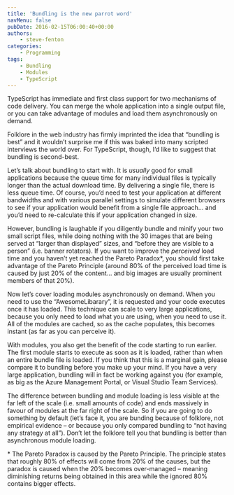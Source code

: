 ```yaml
---
title: 'Bundling is the new parrot word'
navMenu: false
pubDate: 2016-02-15T06:00:40+00:00
authors:
    - steve-fenton
categories:
    - Programming
tags:
    - Bundling
    - Modules
    - TypeScript
---
```


TypeScript has immediate and first class support for two mechanisms of code delivery. You can merge the whole application into a single output file, or you can take advantage of modules and load them asynchronously on demand.

Folklore in the web industry has firmly imprinted the idea that “bundling is best” and it wouldn’t surprise me if this was baked into many scripted interviews the world over. For TypeScript, though, I’d like to suggest that bundling is second-best.

Let’s talk about bundling to start with. It is *usually* good for small applications because the queue time for many individual files is typically longer than the actual download time. By delivering a single file, there is less queue time. Of course, you’d need to test your application at different bandwidths and with various parallel settings to simulate different browsers to see if your application would benefit from a single file approach… and you’d need to re-calculate this if your application changed in size.

However, bundling is laughable if you diligently bundle and minify your two small script files, while doing nothing with the 30 images that are being served at “larger than displayed” sizes, and “before they are visible to a person” (i.e. banner rotators). If you want to improve the *perceived* load time and you haven’t yet reached the Pareto Paradox\*, you should first take advantage of the Pareto Principle (around 80% of the perceived load time is caused by just 20% of the content… and big images are usually prominent members of that 20%).

Now let’s cover loading modules asynchronously on demand. When you need to use the “AwesomeLibarary”, it is requested and your code executes once it has loaded. This technique can scale to very large applications, because you only need to load what you are using, when you need to use it. All of the modules are cached, so as the cache populates, this becomes instant (as far as you can perceive it).

With modules, you also get the benefit of the code starting to run earlier. The first module starts to execute as soon as it is loaded, rather than when an entire bundle file is loaded. If you think that this is a marginal gain, please compare it to bundling before you make up your mind. If you have a very large application, bundling will in fact be working against you (for example, as big as the Azure Management Portal, or Visual Studio Team Services).

The difference between bundling and module loading is less visible at the far left of the scale (i.e. small amounts of code) and ends massively in favour of modules at the far right of the scale. So if you are going to do something by default (let’s face it, you are bunding because of folklore, not empirical evidence – or because you only compared bundling to “not having any strategy at all”). Don’t let the folklore tell you that bundling is better than asynchronous module loading.

\* The Pareto Paradox is caused by the Pareto Principle. The principle states that roughly 80% of effects will come from 20% of the causes, but the paradox is caused when the 20% becomes over-managed – meaning diminishing returns being obtained in this area while the ignored 80% contains bigger effects.